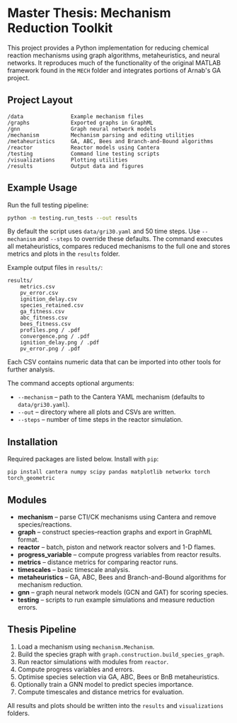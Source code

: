 # Master Thesis: Mechanism Reduction Toolkit

This project provides a Python implementation for reducing chemical reaction mechanisms using graph algorithms, metaheuristics, and neural networks.  It reproduces much of the functionality of the original MATLAB framework found in the `MECH` folder and integrates portions of Arnab's GA project.

## Project Layout

```
/data               Example mechanism files
/graphs             Exported graphs in GraphML
/gnn                Graph neural network models
/mechanism          Mechanism parsing and editing utilities
/metaheuristics     GA, ABC, Bees and Branch-and-Bound algorithms
/reactor            Reactor models using Cantera
/testing            Command line testing scripts
/visualizations     Plotting utilities
/results            Output data and figures
```

## Example Usage

Run the full testing pipeline:

```bash
python -m testing.run_tests --out results
```

By default the script uses ``data/gri30.yaml`` and 50 time steps.  Use ``--mechanism`` and ``--steps`` to override these defaults.  The
command executes all metaheuristics, compares reduced mechanisms to the full one and stores metrics and plots in the ``results``
folder.

Example output files in ``results/``:

```
results/
    metrics.csv
    pv_error.csv
    ignition_delay.csv
    species_retained.csv
    ga_fitness.csv
    abc_fitness.csv
    bees_fitness.csv
    profiles.png / .pdf
    convergence.png / .pdf
    ignition_delay.png / .pdf
    pv_error.png / .pdf
```

Each CSV contains numeric data that can be imported into other tools for further analysis.

The command accepts optional arguments:

- ``--mechanism`` – path to the Cantera YAML mechanism (defaults to ``data/gri30.yaml``).
- ``--out`` – directory where all plots and CSVs are written.
- ``--steps`` – number of time steps in the reactor simulation.

## Installation

Required packages are listed below.  Install with `pip`:

```
pip install cantera numpy scipy pandas matplotlib networkx torch torch_geometric
```

## Modules

- **mechanism** – parse CTI/CK mechanisms using Cantera and remove species/reactions.
- **graph** – construct species–reaction graphs and export in GraphML format.
- **reactor** – batch, piston and network reactor solvers and 1-D flames.
- **progress_variable** – compute progress variables from reactor results.
- **metrics** – distance metrics for comparing reactor runs.
- **timescales** – basic timescale analysis.
- **metaheuristics** – GA, ABC, Bees and Branch-and-Bound algorithms for mechanism reduction.
- **gnn** – graph neural network models (GCN and GAT) for scoring species.
- **testing** – scripts to run example simulations and measure reduction errors.

## Thesis Pipeline
1. Load a mechanism using `mechanism.Mechanism`.
2. Build the species graph with `graph.construction.build_species_graph`.
3. Run reactor simulations with modules from `reactor`.
4. Compute progress variables and errors.
5. Optimise species selection via GA, ABC, Bees or BnB metaheuristics.
6. Optionally train a GNN model to predict species importance.
7. Compute timescales and distance metrics for evaluation.

All results and plots should be written into the `results` and `visualizations` folders.

